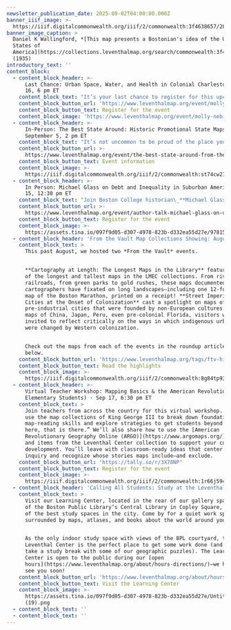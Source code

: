 ```yaml
---
newsletter_publication_date: 2025-09-02T04:00:00.000Z
banner_iiif_image: >-
  https://iiif.digitalcommonwealth.org/iiif/2/commonwealth:3f4638657/289,1213,3556,1344/,800/0/default.jpg
banner_image_caption: >
  Daniel K Wallingford, *[This map presents a Bostonian's idea of the United
  States of
  America](https://collections.leventhalmap.org/search/commonwealth:3f463864z)*
  (1935)
introductory_text: ''
content_block:
  - content_block_header: >-
      Last Chance: Urban Space, Water, and Health in Colonial Charleston · Sep
      16, 6 pm ET 
    content_block_text: "It’s your last chance to register for this upcoming virtual conversation in the [Brown Seminar on the Historical Geography of the American Revolutionary Era](https://www.leventhalmap.org/tags/richard-h.-brown-seminar/) with historian **Molly Nebiolo**.\n\nDr. Nebiolo\_will explore the colonial geography of Charleston with a focus on tidal creeks and other waterbodies—both those marked on maps of this period as well as those hidden in the cartographic record. These maps open up a new perspective on the history of health and environment in the eighteenth century colonial American city.\n\n*This program is part of the [American Revolutionary Geographies Online (ARGO)](https://www.argomaps.org) project.*\n"
    content_block_button_url: 'https://www.leventhalmap.org/event/molly-nebiolo-lecture/'
    content_block_button_text: Register for the event
    content_block_image: 'https://www.leventhalmap.org/event/molly-nebiolo-lecture/'
  - content_block_header: >-
      In-Person: The Best State Around: Historic Promotional State Maps ·
      September 5, 2 pm ET
    content_block_text: "It’s not uncommon to be proud of the place you live, but these maps take local pride to another level!\n\nIn this\_*From The Vault* program, we’ll take a look at promotional state maps from the 1890s to 1930s. Some of these maps use comedy to poke fun at the rest of the country, while others celebrate the history and triumphs of a region to capture the attention of a potential visitor. Each state does things a little differently, and we invite visitors to pose the question:\_*“What truly is the best state around?\"*\n"
    content_block_button_url: >-
      https://www.leventhalmap.org/event/the-best-state-around-from-the-vault-collections-showing/
    content_block_button_text: Event information
    content_block_image: >-
      https://iiif.digitalcommonwealth.org/iiif/2/commonwealth:st74cw27d/full/1600,/0/default.jpg
  - content_block_header: >-
      In Person: Michael Glass on Debt and Inequality in Suburban America · Oct
      15, 12:30 pm ET
    content_block_text: "Join Boston College historian\_**Michael Glass**\_for a conversation about his new book,\_*[Cracked Foundations: Debt and Inequality in Suburban America](https://www.pennpress.org/9781512828221/cracked-foundations/)*. The book explores how home mortgages and municipal bonds helped build postwar suburbs while also making them financially fragile, and how these tools entrenched disparities that still shape American life today. Glass will be in conversation with Harvard’s **Lizabeth Cohen**.\n\n***Lunch will be served and registration is required to attend.***\n"
    content_block_button_url: >-
      https://www.leventhalmap.org/event/author-talk-michael-glass-on-debt-and-inequality-in-suburban-america/
    content_block_button_text: Register for the event
    content_block_image: >-
      https://assets.tina.io/097f9d05-d307-4978-823b-d332ea55d27e/9781512828221.jpg
  - content_block_header: 'From the Vault Map Collections Showing: August Roundup'
    content_block_text: >
      This past August, we hosted two *From the Vault* events.


      **Cartography at Length: The Longest Maps in the Library** featured some
      of the longest and tallest maps in the LMEC collections. From rivers to
      railroads, from green parks to gold rushes, these maps documented how
      cartographers have fixated on long landscapes—including one 12-foot long
      map of the Boston Marathon, printed on a receipt! **Street Imperialism:
      Cities at the Onset of Colonization** cast a spotlight on maps of global,
      pre-industrial cities that were founded by non-European cultures. With
      maps of China, Japan, Peru, even pre-colonial Florida, visitors were
      invited to reflect critically on the ways in which indigenous urban forms
      were changed by Western colonization.


      Check out the maps from each of the events in the roundup articles linked
      below.
    content_block_button_url: 'https://www.leventhalmap.org/tags/ftv-highlights/'
    content_block_button_text: Read the highlights
    content_block_image: >-
      https://iiif.digitalcommonwealth.org/iiif/2/commonwealth:8g84tp93w/328,2537,1591,2174/1200,/0/default.jpg
  - content_block_header: >-
      Virtual Teacher Workshop: Mapping Basics & the American Revolution (for
      Elementary Students) · Sep 17, 6:30 pm ET 
    content_block_text: >
      Join teachers from across the country for this virtual workshop. We will
      use the map collections of King George III to break down foundational
      map-reading skills and explore strategies to get students beyond “this is
      here, that is there.” We’ll also share how to use the [American
      Revolutionary Geography Online (ARGO)](https://www.argomaps.org/) portal
      and items from the Leventhal Center collection to support your curriculum
      development. You’ll leave with classroom-ready ideas that center student
      inquiry and recognize whose stories maps include—and exclude.
    content_block_button_url: 'https://tally.so/r/3X78NP'
    content_block_button_text: Register for the event
    content_block_image: >-
      https://iiif.digitalcommonwealth.org/iiif/2/commonwealth:1r66j5942/6367,2684,1789,3005/1200,/0/default.jpg
  - content_block_header: 'Calling All Students: Study at the Leventhal Center!'
    content_block_text: >
      Visit our Learning Center, located in the rear of our gallery space inside
      of the Boston Public Library’s Central Library in Copley Square, for one
      of the best study spaces in the city. Come by for a quiet work space
      surrounded by maps, atlases, and books about the world around you.


      As the only indoor study space with views of the BPL courtyard, the
      Leventhal Center is the perfect place to get some work done (and maybe
      take a study break with some of our geographic puzzles). The Learning
      Center is open to the public during our [open
      hours](https://www.leventhalmap.org/about/hours-directions/)—we hope to
      see you soon!
    content_block_button_url: 'https://www.leventhalmap.org/about/hours-directions/'
    content_block_button_text: Visit the Learning Center
    content_block_image: >-
      https://assets.tina.io/097f9d05-d307-4978-823b-d332ea55d27e/Untitled
      (19).png
  - content_block_text: ''
  - content_block_text: ''
---
```


